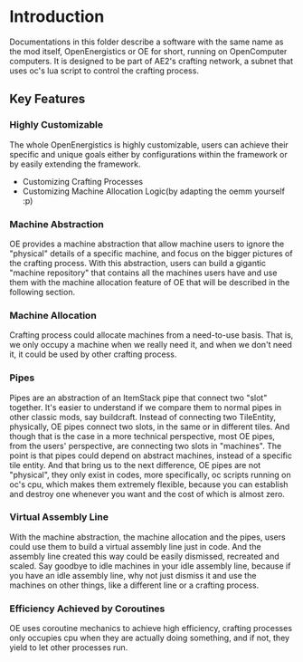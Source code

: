 # Introduction

Documentations in this folder describe a software with the same
name as the mod itself, OpenEnergistics or OE for short, running on
OpenComputer computers. It is designed to be part of AE2's crafting
network, a subnet that uses oc's lua script to control the 
crafting process.

## Key Features
### Highly Customizable
The whole OpenEnergistics is highly customizable, users can achieve
their specific and unique goals either by configurations within the 
framework or by easily extending the framework.
+ Customizing Crafting Processes
+ Customizing Machine Allocation Logic(by adapting the oemm yourself :p)

### Machine Abstraction
OE provides a machine abstraction that allow machine users to ignore
the "physical" details of a specific machine, and focus on the bigger
pictures of the crafting process. With this abstraction, users can 
build a gigantic "machine repository" that contains all the machines
users have and use them with the machine allocation feature of OE that
will be described in the following section.

### Machine Allocation
Crafting process could allocate machines from a need-to-use
basis. That is, we only occupy a machine when we really need it, and
when we don't need it, it could be used by other crafting process.

### Pipes
Pipes are an abstraction of an ItemStack pipe that connect two "slot"
together. It's easier to understand if we compare them to normal pipes
in other classic mods, say buildcraft. Instead of connecting two TileEntity,
physically, OE pipes connect two slots, in the same or in different tiles.
And though that is the case in a more technical perspective, most OE pipes,
from the users' perspective, are connecting two slots in "machines". The 
point is that pipes could depend on abstract machines, instead of a specific
tile entity. And that bring us to the next difference, OE pipes are not 
"physical", they only exist in codes, more specifically, oc scripts running
on oc's cpu, which makes them extremely flexible, because you can establish
and destroy one whenever you want and the cost of which is almost zero.

### Virtual Assembly Line
With the machine abstraction, the machine allocation and the pipes, users
could use them to build a virtual assembly line just in code. And the
assembly line created this way could be easily dismissed, recreated and scaled.
Say goodbye to idle machines in your idle assembly line, because if you have
an idle assembly line, why not just dismiss it and use the machines on other
things, like a different line or a crafting process.

### Efficiency Achieved by Coroutines
OE uses coroutine mechanics to achieve high efficiency, crafting
processes only occupies cpu when they are actually doing something,
and if not, they yield to let other processes run.

